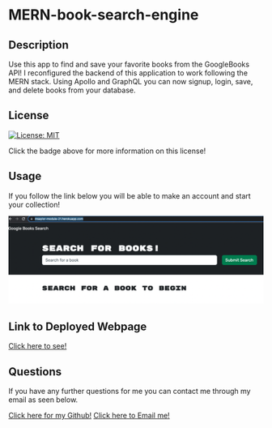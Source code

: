 # MERN-book-search-engine

## Description

Use this app to find and save your favorite books from the GoogleBooks API!
I reconfigured the backend of this application to work following the MERN stack.
Using Apollo and GraphQL you can now signup, login, save, and delete books from your database.

## License

[![License: MIT](https://img.shields.io/badge/License-MIT-yellow.svg)](https://opensource.org/licenses/MIT)

Click the badge above for more information on this license!

## Usage

If you follow the link below you will be able to make an account and start your collection!

![screenshot of portfolio](./client/public/screenshotofapplication.png)

## Link to Deployed Webpage

[Click here to see!](https://msaylor-module-21.herokuapp.com/)


## Questions

If you have any further questions for me you can contact me through my email as seen below. 

[Click here for my Github!](https://github.com/msaylorphila)
[Click here to Email me!](mailto:saylor.margaret@gmail.com)
